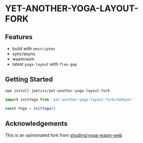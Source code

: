 # YET-ANOTHER-YOGA-LAYOUT-FORK

## Features

- build with `emscripten`
- sync/async
- wasm/asm
- latest `yoga-layout` with `flex-gap`

## Getting Started

```bash
npm install jeetiss/yet-another-yoga-layout-fork
```

```js
import initYoga from 'yet-another-yoga-layout-fork/asmSync'

const Yoga = initYoga()
```

## Acknowledgements 

This is an opinionated fork from [shuding/yoga-wasm-web](https://github.com/shuding/yoga-wasm-web)
